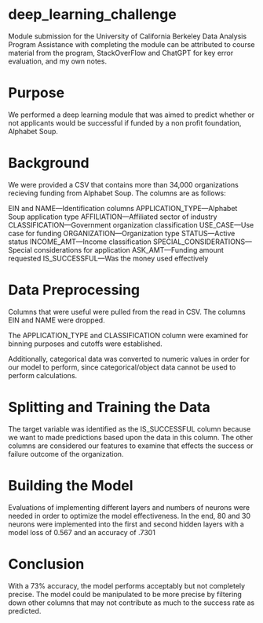 # deep_learning_challenge

Module submission for the University of California Berkeley Data Analysis Program
Assistance with completing the module can be attributed to course material from the program, StackOverFlow and ChatGPT for key error evaluation, and my own notes.

# Purpose

We performed a deep learning module that was aimed to predict whether or not applicants would be successful if funded by a non profit foundation, Alphabet Soup.

# Background
We were provided a CSV that contains more than 34,000 organizations recieving funding from Alphabet Soup. The columns are as follows:

EIN and NAME—Identification columns
APPLICATION_TYPE—Alphabet Soup application type
AFFILIATION—Affiliated sector of industry
CLASSIFICATION—Government organization classification
USE_CASE—Use case for funding
ORGANIZATION—Organization type
STATUS—Active status
INCOME_AMT—Income classification
SPECIAL_CONSIDERATIONS—Special considerations for application
ASK_AMT—Funding amount requested
IS_SUCCESSFUL—Was the money used effectively

# Data Preprocessing

Columns that were useful were pulled from the read in CSV. The columns EIN and NAME were dropped.

The APPLICATION_TYPE and CLASSIFICATION column were examined for binning purposes and cutoffs were established.

Additionally, categorical data was converted to numeric values in order for our model to perform, since categorical/object data cannot be used to perform calculations.

# Splitting and Training the Data

The target variable was identified as the IS_SUCCESSFUL column because we want to made predictions based upon the data in this column. The other columns are considered our features to examine that effects the success or failure outcome of the organization.

# Building the Model

Evaluations of implementing different layers and numbers of neurons were needed in order to optimize the model effectiveness. In the end, 80 and 30 neurons were implemented into the first and second hidden layers with a model loss of 0.567 and an accuracy of .7301

# Conclusion

With a 73% accuracy, the model performs acceptably but not completely precise. The model could be manipulated to be more precise by filtering down other columns that may not contribute as much to the success rate as predicted.

